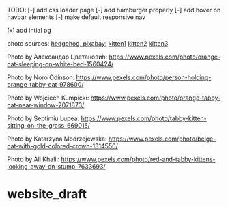 TODO:
[-] add css loader page
[-] add hamburger properly
[-] add hover on navbar elements
[-] make default responsive nav


[x] add intial pg



photo sources:
[hedgehog, pixabay:](https://www.pexels.com/photo/shallow-photo-of-hedgehog-50577/)
[kitten1](https://www.pexels.com/photo/close-up-of-cat-320014/)
[kitten2](https://www.pexels.com/photo/person-holding-white-kitten-with-flowers-necklace-1643457/)
[kitten3](https://www.pexels.com/photo/close-up-photo-of-yellow-and-white-cat-57416/)

Photo by Александар Цветановић: https://www.pexels.com/photo/orange-cat-sleeping-on-white-bed-1560424/

Photo by Noro Odinson: https://www.pexels.com/photo/person-holding-orange-tabby-cat-978600/

Photo by Wojciech Kumpicki: https://www.pexels.com/photo/orange-tabby-cat-near-window-2071873/

Photo by Septimiu Lupea: https://www.pexels.com/photo/tabby-kitten-sitting-on-the-grass-669015/

Photo by Katarzyna Modrzejewska: https://www.pexels.com/photo/beige-cat-with-gold-colored-crown-1314550/

Photo by Ali Khalil: https://www.pexels.com/photo/red-and-tabby-kittens-looking-away-on-stump-7633693/

# website_draft
